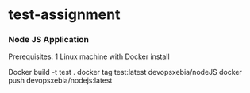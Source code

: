 # test-assignment

### Node JS Application

Prerequisites: 1 Linux machine with Docker install

Docker build -t test . 
docker tag test:latest devopsxebia/nodeJS
docker push devopsxebia/nodejs:latest 

